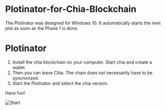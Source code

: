 # Plotinator-for-Chia-Blockchain

The Plotinator was designed for Windows 10. 
It automatically starts the next plot as soon as the Phase 1 is done. 

# Plotinator

1) Install the chia blockchain on your computer. Start chia and create a wallet. 
2) Then you can leave Chia. The chain does not necessarily have to be syncronized.
3) Start the Plotinator and select the chia version.

Have fun!

![Start](https://user-images.githubusercontent.com/73139495/122052867-70964300-cde6-11eb-8069-8d984b0de7fe.jpg)
